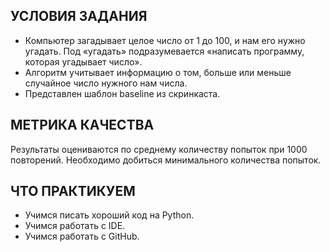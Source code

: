## УСЛОВИЯ ЗАДАНИЯ
- Компьютер загадывает целое число от 1 до 100, и нам его нужно угадать. Под «угадать» подразумевается «написать программу, которая угадывает число».
- Алгоритм учитывает информацию о том, больше или меньше случайное число нужного нам числа.
- Представлен шаблон baseline из скринкаста.

## МЕТРИКА КАЧЕСТВА

Результаты оцениваются по среднему количеству попыток при 1000 повторений. Необходимо добиться минимального количества попыток.

## ЧТО ПРАКТИКУЕМ

- Учимся писать хороший код на Python.
- Учимся работать с IDE.
- Учимся работать с GitHub.
